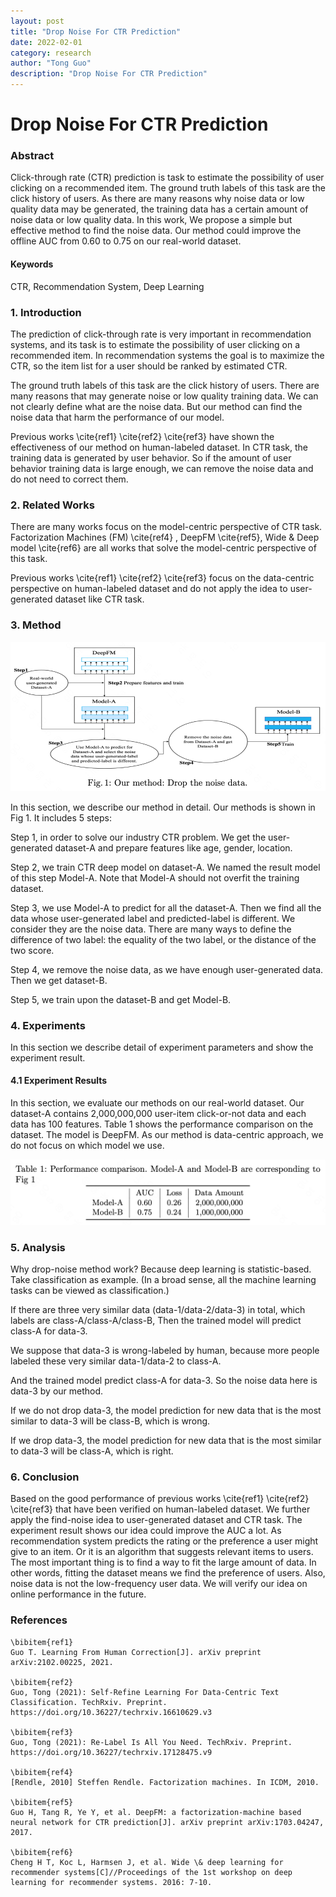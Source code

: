 ```yaml
---
layout: post
title: "Drop Noise For CTR Prediction"
date: 2022-02-01
category: research
author: "Tong Guo"
description: "Drop Noise For CTR Prediction"
---
```



# Drop Noise For CTR Prediction

### Abstract

Click-through rate (CTR) prediction is task to estimate the possibility of user clicking on a recommended item. The ground truth labels of this task are the click history of users. As there are many reasons why noise data or low quality data may be generated, the training data has a certain amount of noise data or low quality data. In this work, We propose a simple but effective method to find the noise data. Our method could improve the offline AUC from 0.60 to 0.75 on our real-world dataset.

#### Keywords

CTR, Recommendation System, Deep Learning


### 1. Introduction

The prediction of click-through rate is very important in recommendation systems, and its task is to estimate the possibility of user clicking on a recommended item. In recommendation systems the goal is to maximize the CTR, so the item list for a user should be ranked by estimated CTR.

The ground truth labels of this task are the click history of users. There are many reasons that may generate noise or low quality training data. We can not clearly define what are the noise data. But our method can find the noise data that harm the performance of our model.

Previous works \cite{ref1} \cite{ref2} \cite{ref3} have shown the effectiveness of our method on human-labeled dataset. In CTR task, the training data is generated by user behavior. So if the amount of user behavior training data is large enough, we can remove the noise data and do not need to correct them. 


### 2. Related Works

There are many works focus on the model-centric perspective of CTR task. Factorization Machines (FM) \cite{ref4} , DeepFM \cite{ref5}, Wide \& Deep model \cite{ref6} are all works that solve the model-centric perspective of this task.

Previous works \cite{ref1} \cite{ref2} \cite{ref3} focus on the data-centric perspective on human-labeled dataset and do not apply the idea to user-generated dataset like CTR task.
 

### 3. Method

![fig1](/assets/png/drop-ctr/fig1.png)

In this section, we describe our method in detail. Our methods is shown in Fig 1. It includes 5 steps:

Step 1, in order to solve our industry CTR problem. We get the user-generated dataset-A and prepare features like age, gender, location. 

Step 2, we train CTR deep model on dataset-A. We named the result model of this step Model-A. Note that Model-A should not overfit the training dataset.

Step 3, we use Model-A to predict for all the dataset-A. Then we find all the data whose user-generated label and predicted-label is different. We consider they are the noise data. There are many ways to define the difference of two label: the equality of the two label, or the distance of the two score.

Step 4, we remove the noise data, as we have enough user-generated data. Then we get dataset-B.

Step 5, we train upon the dataset-B and get Model-B.


### 4. Experiments

In this section we describe detail of experiment parameters and show the experiment result.

#### 4.1 Experiment Results

In this section, we evaluate our methods on our real-world dataset. Our dataset-A contains 2,000,000,000 user-item click-or-not data and each data has 100 features. Table 1 shows the performance comparison on the dataset. The model is DeepFM. As our method is data-centric approach, we do not focus on which model we use.


![table1](/assets/png/drop-ctr/table1.png)


### 5. Analysis

Why drop-noise method work? Because deep learning is statistic-based. Take classification as example. (In a broad sense, all the machine learning tasks can be viewed as classification.) 

If there are three very similar data (data-1/data-2/data-3) in total, which labels are class-A/class-A/class-B, Then the trained model will predict class-A for data-3. 

We suppose that data-3 is wrong-labeled by human, because more people labeled these very similar data-1/data-2 to class-A.

And the trained model predict class-A for data-3. So the noise data here is data-3 by our method. 

If we do not drop data-3, the model prediction for new data that is the most similar to data-3 will be class-B, which is wrong.

If we drop data-3, the model prediction for new data that is the most similar to data-3 will be class-A, which is right.  


### 6. Conclusion

Based on the good performance of previous works  \cite{ref1} \cite{ref2} \cite{ref3} that have been verified on human-labeled dataset. We further apply the find-noise idea to user-generated dataset and CTR task. The experiment result shows our idea could improve the AUC a lot. As recommendation system predicts the rating or the preference a user might give to an item. Or it is an algorithm that suggests relevant items to users. The most important thing is to find a way to fit the large amount of data. In other words, fitting the dataset means we find the preference of users. Also, noise data is not the low-frequency user data. We will verify our idea on online performance in the future.  


### References
```
\bibitem{ref1}
Guo T. Learning From Human Correction[J]. arXiv preprint arXiv:2102.00225, 2021.

\bibitem{ref2}
Guo, Tong (2021): Self-Refine Learning For Data-Centric Text Classification. TechRxiv. Preprint. https://doi.org/10.36227/techrxiv.16610629.v3 

\bibitem{ref3}
Guo, Tong (2021): Re-Label Is All You Need. TechRxiv. Preprint. https://doi.org/10.36227/techrxiv.17128475.v9

\bibitem{ref4}
[Rendle, 2010] Steffen Rendle. Factorization machines. In ICDM, 2010.

\bibitem{ref5}
Guo H, Tang R, Ye Y, et al. DeepFM: a factorization-machine based neural network for CTR prediction[J]. arXiv preprint arXiv:1703.04247, 2017.

\bibitem{ref6}
Cheng H T, Koc L, Harmsen J, et al. Wide \& deep learning for recommender systems[C]//Proceedings of the 1st workshop on deep learning for recommender systems. 2016: 7-10.
```

